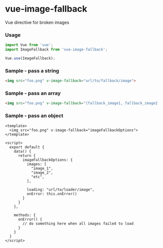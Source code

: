 # vue-image-fallback

Vue directive for broken images

### Usage

```javascript
import Vue from 'vue';
import ImageFallback from 'vue-image-fallback';

Vue.use(ImageFallback);

```

### Sample - pass a string

```html
<img src="foo.png" v-image-fallback="url/to/fallback/image">

```

### Sample - pass an array

```html
<img src="foo.png" v-image-fallback="[fallback_image1, fallback_image2, etc]">

```

### Sample - pass an object
```vue
<template>
  <img src="foo.png" v-image-fallback="imageFallbackOptions">
</template>

<script>
  export default {
    data() {
      return {
        imageFallbackOptions: {
          images: [
            "image_1",
            "image_2",
            "etc",
          ],
          
          loading: "url/to/loader/image",
          onError: this.onError()
        }
      }
    },
    
    methods: {
      onError() {
        // do something here when all images failed to load
      }
    }
  }
</script>

```
